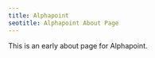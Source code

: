 ```yaml
---
title: Alphapoint
seotitle: Alphapoint About Page
---
```


This is an early about page for Alphapoint.
